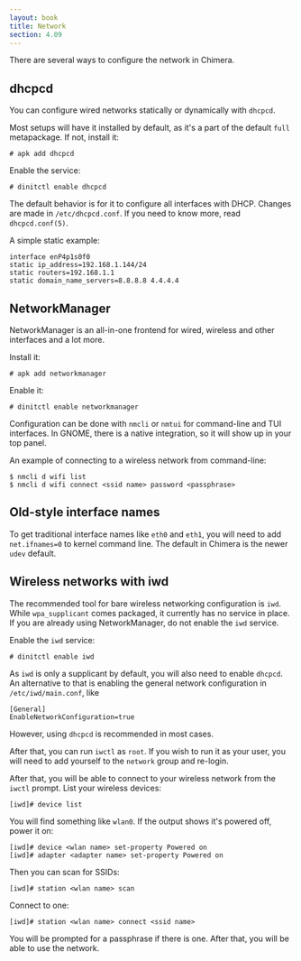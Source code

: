 ```yaml
---
layout: book
title: Network
section: 4.09
---
```


There are several ways to configure the network in Chimera.

## dhcpcd

You can configure wired networks statically or dynamically with
`dhcpcd`.

Most setups will have it installed by default, as it's a part of
the default `full` metapackage. If not, install it:

```
# apk add dhcpcd
```

Enable the service:

```
# dinitctl enable dhcpcd
```

The default behavior is for it to configure all interfaces with
DHCP. Changes are made in `/etc/dhcpcd.conf`. If you need to know
more, read `dhcpcd.conf(5)`.

A simple static example:

```
interface enP4p1s0f0
static ip_address=192.168.1.144/24
static routers=192.168.1.1
static domain_name_servers=8.8.8.8 4.4.4.4
```

## NetworkManager

NetworkManager is an all-in-one frontend for wired, wireless and
other interfaces and a lot more.

Install it:

```
# apk add networkmanager
```

Enable it:

```
# dinitctl enable networkmanager
```

Configuration can be done with `nmcli` or `nmtui` for command-line
and TUI interfaces. In GNOME, there is a native integration, so
it will show up in your top panel.

An example of connecting to a wireless network from command-line:

```
$ nmcli d wifi list
$ nmcli d wifi connect <ssid name> password <passphrase>
```

## Old-style interface names

To get traditional interface names like `eth0` and `eth1`, you will
need to add `net.ifnames=0` to kernel command line. The default in
Chimera is the newer `udev` default.

## Wireless networks with iwd

The recommended tool for bare wireless networking configuration is
`iwd`. While `wpa_supplicant` comes packaged, it currently has no
service in place. If you are already using NetworkManager, do not
enable the `iwd` service.

Enable the `iwd` service:

```
# dinitctl enable iwd
```

As `iwd` is only a supplicant by default, you will also need to enable
`dhcpcd`. An alternative to that is enabling the general network configuration
in `/etc/iwd/main.conf`, like

```
[General]
EnableNetworkConfiguration=true
```

However, using `dhcpcd` is recommended in most cases.

After that, you can run `iwctl` as `root`. If you wish to run it as your user,
you will need to add yourself to the `network` group and re-login.

After that, you will be able to connect to your wireless network from the
`iwctl` prompt. List your wireless devices:

```
[iwd]# device list
```

You will find something like `wlan0`. If the output shows it's powered off,
power it on:

```
[iwd]# device <wlan name> set-property Powered on
[iwd]# adapter <adapter name> set-property Powered on
```

Then you can scan for SSIDs:

```
[iwd]# station <wlan name> scan
```

Connect to one:

```
[iwd]# station <wlan name> connect <ssid name>
```

You will be prompted for a passphrase if there is one. After that, you will
be able to use the network.
